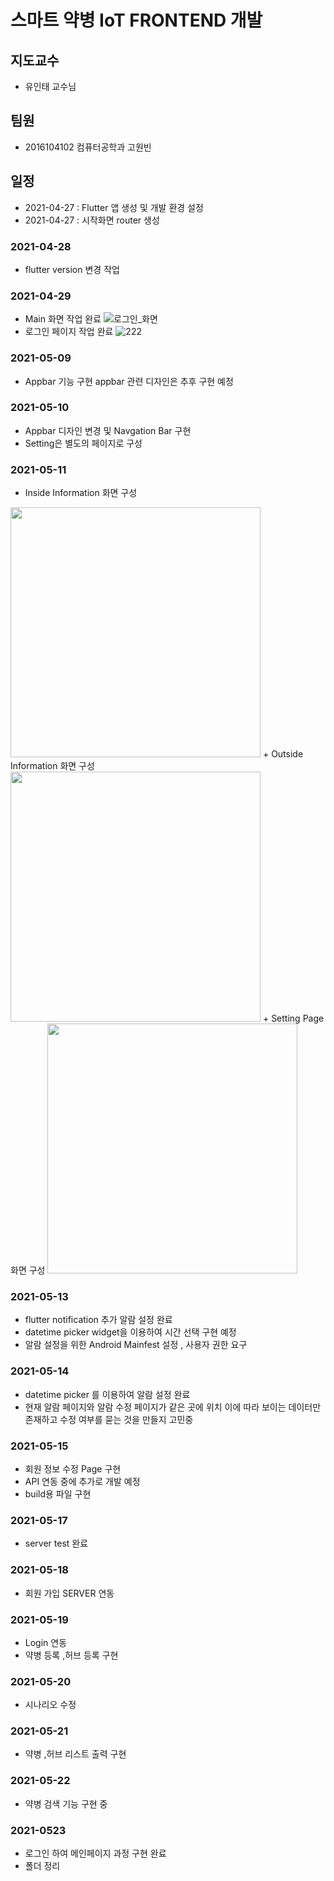 # 스마트 약병 IoT FRONTEND 개발 
## 지도교수
+ 유인태 교수님

## 팀원
+ 2016104102 컴퓨터공학과 고원빈


## 일정
+ 2021-04-27 : Flutter 앱 생성 및 개발 환경 설정
+ 2021-04-27 : 시작화면 router 생성 

### 2021-04-28
+ flutter version 변경 작업 

### 2021-04-29
+ Main 화면 작업 완료
![로그인_화면](/uploads/d12f35739c9263e37009cc9b3bbe06d4/로그인_화면.PNG)
+ 로그인 페이지 작업 완료
![222](/uploads/8cc867cd159e28c04ff2a09e3a42c2d6/222.PNG)


### 2021-05-09
+ Appbar 기능 구현
appbar 관련 디자인은 추후 구현 예정 

### 2021-05-10
+ Appbar 디자인 변경 및 Navgation Bar 구현
+ Setting은 별도의 페이지로 구성

### 2021-05-11
+ Inside Information 화면 구성 
<img src = "https://user-images.githubusercontent.com/56704722/117849827-aadc6400-b2bf-11eb-8cdb-2c7f37833d01.png" width="400">
+ Outside Information 화면 구성
<img src ="https://user-images.githubusercontent.com/56704722/117849959-cd6e7d00-b2bf-11eb-86b7-bc97356c7665.png" width="400">
+ Setting Page 화면 구성 
<img src = "https://user-images.githubusercontent.com/56704722/117850038-e24b1080-b2bf-11eb-8dcd-5cb96a9056e0.png" width="400"> 


### 2021-05-13
+ flutter notification 추가 알람 설정 완료
+ datetime picker widget을 이용하여 시간 선택 구현 예정 
+ 알람 설정을 위한 Android Mainfest 설정 , 사용자 권한 요구 

### 2021-05-14
+ datetime picker 를 이용하여 알람 설정 완료
+ 현재 알람 페이지와 알람 수정 페이지가 같은 곳에 위치 이에 따라 보이는 데이터만 존재하고 수정 여부를 묻는 것을 만들지 고민중 

### 2021-05-15
+ 회원 정보 수정 Page 구현
+ API 연동 중에 추가로 개발 예정 
+ build용 파일 구현 

### 2021-05-17
+ server test 완료

### 2021-05-18
+ 회원 가입 SERVER 연동

### 2021-05-19
+ Login 연동
+ 약병 등록 ,허브 등록 구현

### 2021-05-20
+ 시나리오 수정

### 2021-05-21
+ 약병 ,허브 리스트 출력 구현

### 2021-05-22
+ 약병 검색 기능 구현 중 

### 2021-0523
+ 로그인 하여 메인페이지 과정 구현 완료
+ 폴더 정리

